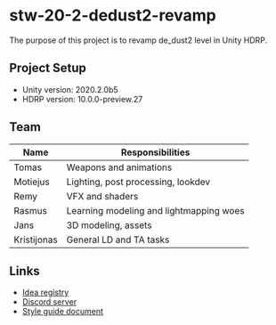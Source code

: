 # stw-20-2-dedust2-revamp
The purpose of this project is to revamp de_dust2 level in Unity HDRP.
## Project Setup
* Unity version: 2020.2.0b5
* HDRP version: 10.0.0-preview.27
## Team 
Name | Responsibilities
------------ | -------------
Tomas | Weapons and animations
Motiejus | Lighting, post processing, lookdev
Remy | VFX and shaders
Rasmus | Learning modeling and lightmapping woes
Jans | 3D modeling, assets
Kristijonas | General LD and TA tasks
## Links
* [Idea registry](https://idea-registry.cds.unity3d.com/event/scenario-test-week-2020-2)
* [Discord server](https://discord.gg/kCgDSA)
* [Style guide document](https://docs.google.com/document/d/1FPShqg05ZCJTVB5O7MSkSUmgP6bn_2Lc_xSWUeDS4fI/edit?usp=sharing)
